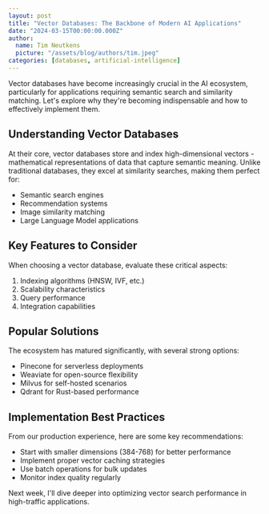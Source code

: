 ```yaml
---
layout: post
title: "Vector Databases: The Backbone of Modern AI Applications"
date: "2024-03-15T00:00:00.000Z"
author:
  name: Tim Neutkens
  picture: "/assets/blog/authors/tim.jpeg"
categories: [databases, artificial-intelligence]
---
```


Vector databases have become increasingly crucial in the AI ecosystem, particularly for applications requiring semantic search and similarity matching. Let's explore why they're becoming indispensable and how to effectively implement them.

## Understanding Vector Databases

At their core, vector databases store and index high-dimensional vectors - mathematical representations of data that capture semantic meaning. Unlike traditional databases, they excel at similarity searches, making them perfect for:

- Semantic search engines
- Recommendation systems
- Image similarity matching
- Large Language Model applications

## Key Features to Consider

When choosing a vector database, evaluate these critical aspects:

1. Indexing algorithms (HNSW, IVF, etc.)
2. Scalability characteristics
3. Query performance
4. Integration capabilities

## Popular Solutions

The ecosystem has matured significantly, with several strong options:

- Pinecone for serverless deployments
- Weaviate for open-source flexibility
- Milvus for self-hosted scenarios
- Qdrant for Rust-based performance

## Implementation Best Practices

From our production experience, here are some key recommendations:

- Start with smaller dimensions (384-768) for better performance
- Implement proper vector caching strategies
- Use batch operations for bulk updates
- Monitor index quality regularly

Next week, I'll dive deeper into optimizing vector search performance in high-traffic applications. 
